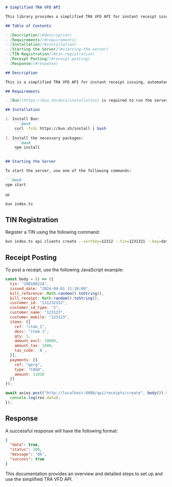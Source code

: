 ```markdown
# Simplified TRA VFD API

This library provides a simplified TRA VFD API for instant receipt issuing, automated Z-reporting, and persistent storage.

## Table of Contents

- [Description](#description)
- [Requirements](#requirements)
- [Installation](#installation)
- [Starting the Server](#starting-the-server)
- [TIN Registration](#tin-registration)
- [Receipt Posting](#receipt-posting)
- [Response](#response)

## Description

This is a simplified TRA VFD API for instant receipt issuing, automated Z-reporting, and persistent storage.

## Requirements

- [Bun](https://bun.sh/docs/installation) is required to run the server.

## Installation

1. Install Bun:
    ```bash
    curl -fsSL https://bun.sh/install | bash
    ```
2. Install the necessary packages:
    ```bash
    npm install
    ```

## Starting the Server

To start the server, use one of the following commands:

```bash
npm start
```
or
```bash
bun index.ts
```

## TIN Registration

Register a TIN using the following command:

```bash
bun index.ts api clients create --certkey=12312 --tin=1231321 --key=data/key.pem --certpath=data/cert.pem
```

## Receipt Posting

To post a receipt, use the following JavaScript example:

```js
const body = () => ({
  tin: "100100224",
  issued_date: "2024-04-01 11:10:09",
  bill_reference: Math.random().toString(),
  bill_receipt: Math.random().toString(),
  customer_id: "131232312",
  customer_id_type: "1",
  customer_name: "123123",
  customer_mobile: "123123",
  items: [{
    ref: "item_1",
    desc: "item 1",
    qty: 1,
    amount_excl: 10000,
    amount_tax: 1800,
    tax_code: `A`,
  }],
  payments: [{
    ref: "qerq",
    type: "CASH",
    amount: 11010
  }]
});

await axios.post("http://localhost:8080/api/receipts/create", body()).then(res => {
  console.log(res.data);
});
```

## Response

A successful response will have the following format:

```json
{
  "data": true,
  "status": 200,
  "message": "Ok",
  "success": true
}
```

This documentation provides an overview and detailed steps to set up and use the simplified TRA VFD API. 

